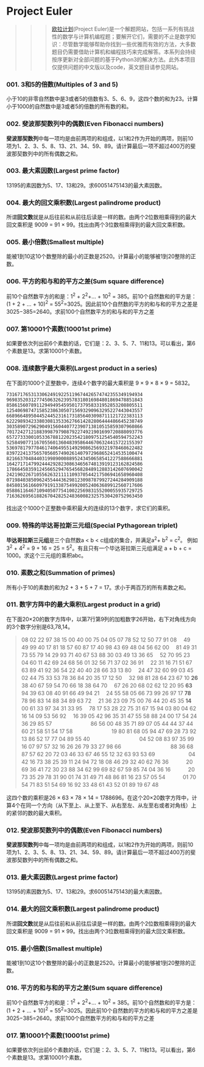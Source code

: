 # Project Euler
>>>[欧拉计划](https://projecteuler.net/archives)(Project Euler)是一个解题网站，包括一系列有挑战性的数学与计算机编程题；要解开它们，需要的不止是数学知识：尽管数学能够帮助你找到一些优雅而有效的方法，大多数题目仍需要借助计算机和编程技巧来完成解答。本系列会持续按序更新对全部问题的基于Python3的解决方法。此外本项目仅提供问题的中文版以及code，英文题目请参见网站。

### 001. 3和5的倍数(Multiples of 3 and 5)

小于10的非零自然数中是3或者5的倍数有3、5、6、9，这四个数的和为23。计算小于1000的自然数中是3或者5的倍数的所有数的和。

### 002. 斐波那契数列中的偶数(Even Fibonacci numbers)

**斐波那契数列**中每一项均是由前两项的和组成，以1和2作为开始的两项，则前10项为1、2、3、5、8、13、21、34、59、89。请计算最后一项不超过400万的斐波那契数列中的所有偶数之和。

### 003. 最大素因数(Largest prime factor)

13195的素因数为5、17、13和29。求60051475143的最大素因数。

### 004. 最大的回文乘积数(Largest palindrome product)

所谓**回文数**就是从后往前和从前往后读是一样的数。由两个2位数相乘得到的最大回文乘积是 9009 = 91 × 99。找出由两个3位数相乘得到的最大回文乘积数。

### 005. 最小倍数(Smallest multiple)

能被1到10这10个数整除的最小的正数是2520。计算最小的能够被1到20整除的正数。

### 006. 平方的和与和的平方之差(Sum square difference)

前10个自然数平方的和是：1<sup>2</sup> + 2<sup>2</sup>+… + 10<sup>2</sup> = 385。前10个自然数和的平方是：(1 + 2 + … + 10)<sup>2</sup> = 55<sup>2</sup>=3025。因此前10个自然数的平方的和与和的平方之差是 3025−385=2640。求前100个自然数平方的和与和的平方之差

### 007. 第10001个素数(10001st prime)

如果要依次列出前6个素数的话，它们是：2、3、5、7、11和13。可以看出，第6个素数是13。求第10001个素数。

### 008. 连续数字最大乘积(Largest product in a series)

在下面的1000个正整数中，连续4个数字的最大乘积是 9 × 9 × 8 × 9 = 5832。

```
73167176531330624919225119674426574742355349194934
96983520312774506326239578318016984801869478851843
85861560789112949495459501737958331952853208805511
12540698747158523863050715693290963295227443043557
66896648950445244523161731856403098711121722383113
62229893423380308135336276614282806444486645238749
30358907296290491560440772390713810515859307960866
70172427121883998797908792274921901699720888093776
65727333001053367881220235421809751254540594752243
52584907711670556013604839586446706324415722155397
53697817977846174064955149290862569321978468622482
83972241375657056057490261407972968652414535100474
82166370484403199890008895243450658541227588666881
16427171479924442928230863465674813919123162824586
17866458359124566529476545682848912883142607690042
24219022671055626321111109370544217506941658960408
07198403850962455444362981230987879927244284909188
84580156166097919133875499200524063689912560717606
05886116467109405077541002256983155200055935729725
71636269561882670428252483600823257530420752963450
```

找出这个1000个正整数中乘积最大的连续的13个数字，求它们的乘积。

### 009. 特殊的毕达哥拉斯三元组(Special Pythagorean triplet)

**毕达哥拉斯三元组**是三个自然数a < b < c组成的集合，并满足a<sup>2</sup>+ b<sup>2</sup> = c<sup>2</sup>。 例如3<sup>2</sup> + 4<sup>2</sup> = 9 + 16 = 25 = 5<sup>2</sup>。有且只有一个毕达哥拉斯三元组满足 a + b + c = 1000。求这个三元组的乘积abc。

### 010. 素数之和(Summation of primes)

所有小于10的素数的和为2 + 3 + 5 + 7 = 17。求小于两百万的所有素数之和。

### 011. 数字方阵中的最大乘积(Largest product in a grid)

在下面20×20的数字方阵中，以第7行第9列的加粗数字26开始，右下对角线方向的3个数字分别是63,78,14。

>08 02 22 97 38 15 00 40 00 75 04 05 07 78 52 12 50 77 91 08　
>49 49 99 40 17 81 18 57 60 87 17 40 98 43 69 48 04 56 62 00　
>81 49 31 73 55 79 14 29 93 71 40 67 53 88 30 03 49 13 36 65　
>52 70 95 23 04 60 11 42 69 24 68 56 01 32 56 71 37 02 36 91　
>22 31 16 71 51 67 63 89 41 92 36 54 22 40 40 28 66 33 13 80　
>24 47 32 60 99 03 45 02 44 75 33 53 78 36 84 20 35 17 12 50　
>32 98 81 28 64 23 67 10 **26** 38 40 67 59 54 70 66 18 38 64 70　
>67 26 20 68 02 62 12 20 95 **63** 94 39 63 08 40 91 66 49 94 21　
>24 55 58 05 66 73 99 26 97 17 **78** 78 96 83 14 88 34 89 63 72　
>21 36 23 09 75 00 76 44 20 45 35 **14** 00 61 33 97 34 31 33 95　
>78 17 53 28 22 75 31 67 15 94 03 80 04 62 16 14 09 53 56 92　
>16 39 05 42 96 35 31 47 55 58 88 24 00 17 54 24 36 29 85 57　　　　　　　
>86 56 00 48 35 71 89 07 05 44 44 37 44 60 21 58 51 54 17 58　　　　　　　
>19 80 81 68 05 94 47 69 28 73 92 13 86 52 17 77 04 89 55 40　　　　　　　　　
>04 52 08 83 97 35 99 16 07 97 57 32 16 26 26 79 33 27 98 66　　　　　　　　　
>88 36 68 87 57 62 20 72 03 46 33 67 46 55 12 32 63 93 53 69　　　　　　
>04 42 16 73 38 25 39 11 24 94 72 18 08 46 29 32 40 62 76 36　　　
>20 69 36 41 72 30 23 88 34 62 99 69 82 67 59 85 74 04 36 16　　　
>20 73 35 29 78 31 90 01 74 31 49 71 48 86 81 16 23 57 05 54　　　
>01 70 54 71 83 51 54 69 16 92 33 48 61 43 52 01 89 19 67 48　　


这四个数的乘积是26 × 63 × 78 × 14 = 1788696。在这个20×20数字方阵中，计算4个在同一个方向（从下至上、从上至下、从右至左、从左至右或者对角线）上的紧邻的数的最大乘积。


### 012. 斐波那契数列中的偶数(Even Fibonacci numbers)

**斐波那契数列**中每一项均是由前两项的和组成，以1和2作为开始的两项，则前10项为1、2、3、5、8、13、21、34、59、89。请计算最后一项不超过400万的斐波那契数列中的所有偶数之和。

### 013. 最大素因数(Largest prime factor)

13195的素因数为5、17、13和29。求60051475143的最大素因数。

### 014. 最大的回文乘积数(Largest palindrome product)

所谓**回文数**就是从后往前和从前往后读是一样的数。由两个2位数相乘得到的最大回文乘积是 9009 = 91 × 99。找出由两个3位数相乘得到的最大回文乘积数。

### 015. 最小倍数(Smallest multiple)

能被1到10这10个数整除的最小的正数是2520。计算最小的能够被1到20整除的正数。

### 016. 平方的和与和的平方之差(Sum square difference)

前10个自然数平方的和是：1<sup>2</sup> + 2<sup>2</sup>+… + 10<sup>2</sup> = 385。前10个自然数和的平方是：(1 + 2 + … + 10)<sup>2</sup> = 55<sup>2</sup>=3025。因此前10个自然数的平方的和与和的平方之差是 3025−385=2640。求前100个自然数平方的和与和的平方之差

### 017. 第10001个素数(10001st prime)

如果要依次列出前6个素数的话，它们是：2、3、5、7、11和13。可以看出，第6个素数是13。求第10001个素数。










